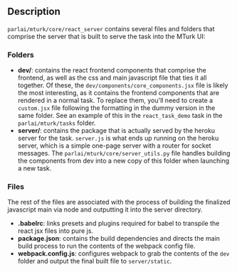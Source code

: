 ## Description

`parlai/mturk/core/react_server` contains several files and folders that comprise the server that is built to serve the task into the MTurk UI:

### Folders

- **dev/**: contains the react frontend components that comprise the frontend, as well as the css and main javascript file that ties it all together. Of these, the `dev/components/core_components.jsx` file is likely the most interesting, as it contains the frontend components that are rendered in a normal task. To replace them, you'll need to create a `custom.jsx` file following the formatting in the dummy version in the same folder. See an example of this in the `react_task_demo` task in the `parlai/mturk/tasks` folder.
- **server/**: contains the package that is actually served by the heroku server for the task. `server.js` is what ends up running on the heroku server, which is a simple one-page server with a router for socket messages. The `parlai/mturk/core/server_utils.py` file handles building the components from dev into a new copy of this folder when launching a new task.

### Files

The rest of the files are associated with the process of building the finalized javascript main via node and outputting it into the server directory.

- **.babelrc**: links presets and plugins required for babel to transpile the react jsx files into pure js.
- **package.json**: contains the build dependencies and directs the main build process to run the contents of the webpack config file.
- **webpack.config.js**: configures webpack to grab the contents of the `dev` folder and output the final built file to `server/static`.
